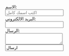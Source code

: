 <!DOCTYPE html>
<html>
<heaad>
<title> contact Us </title>
</head>
<body>
<form action="http://www.myserver.gr/comments.php>
<fie ldset>
<legend>اتصل بنا </legend>
<label for="name">الاسم:</labrl><br>
<input type="text"placeholder="اكتب اسمك كامل"><br>
<label for="email">البريد الالكتروني:</label><br>
<input type=:email"placeholder="اكتب عنوان البريد الالكتروني"><br>
<label for="message">الرسال:</label><br>
<textarea plaaceholder="رسالتك..."></textarea><br>
<input type="subbmit" value="ارسال">
</fieldset>
</form>
</body>
</html>
